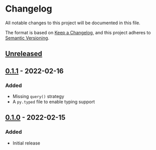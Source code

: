 # Changelog

All notable changes to this project will be documented in this file.

The format is based on [Keep a Changelog](https://keepachangelog.com/en/1.0.0/),
and this project adheres to [Semantic Versioning](https://semver.org/spec/v2.0.0.html).

## [Unreleased]

## [0.1.1] - 2022-02-16

### Added

- Missing `query()` strategy
- A `py.typed` file to enable typing support

## [0.1.0] - 2022-02-15

### Added

- Initial release

[unreleased]: https://github.com/jmgilman/bapi/compare/v0.1.1...HEAD
[0.1.1]: https://github.com/jmgilman/bapi/releases/tag/v0.1.1
[0.1.0]: https://github.com/jmgilman/bapi/releases/tag/v0.1.0
